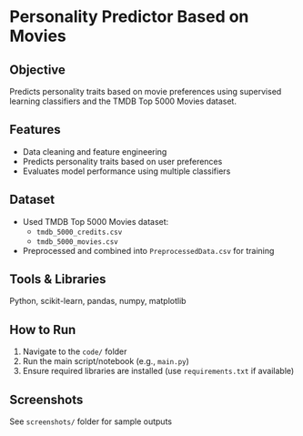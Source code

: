 # Personality Predictor Based on Movies

## Objective
Predicts personality traits based on movie preferences using supervised learning classifiers and the TMDB Top 5000 Movies dataset.

## Features
- Data cleaning and feature engineering
- Predicts personality traits based on user preferences
- Evaluates model performance using multiple classifiers

## Dataset
- Used TMDB Top 5000 Movies dataset:
  - `tmdb_5000_credits.csv`
  - `tmdb_5000_movies.csv`
- Preprocessed and combined into `PreprocessedData.csv` for training

## Tools & Libraries
Python, scikit-learn, pandas, numpy, matplotlib

## How to Run
1. Navigate to the `code/` folder
2. Run the main script/notebook (e.g., `main.py`)
3. Ensure required libraries are installed (use `requirements.txt` if available)

## Screenshots
See `screenshots/` folder for sample outputs
